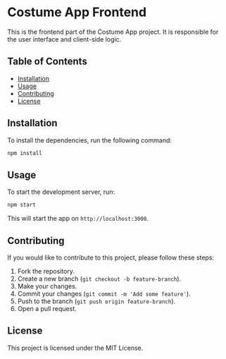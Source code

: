 # Costume App Frontend

This is the frontend part of the Costume App project. It is responsible for the user interface and client-side logic.

## Table of Contents

- [Installation](#installation)
- [Usage](#usage)
- [Contributing](#contributing)
- [License](#license)

## Installation

To install the dependencies, run the following command:

```bash
npm install
```

## Usage

To start the development server, run:

```bash
npm start
```

This will start the app on `http://localhost:3000`.

## Contributing

If you would like to contribute to this project, please follow these steps:

1. Fork the repository.
2. Create a new branch (`git checkout -b feature-branch`).
3. Make your changes.
4. Commit your changes (`git commit -m 'Add some feature'`).
5. Push to the branch (`git push origin feature-branch`).
6. Open a pull request.

## License

This project is licensed under the MIT License.
